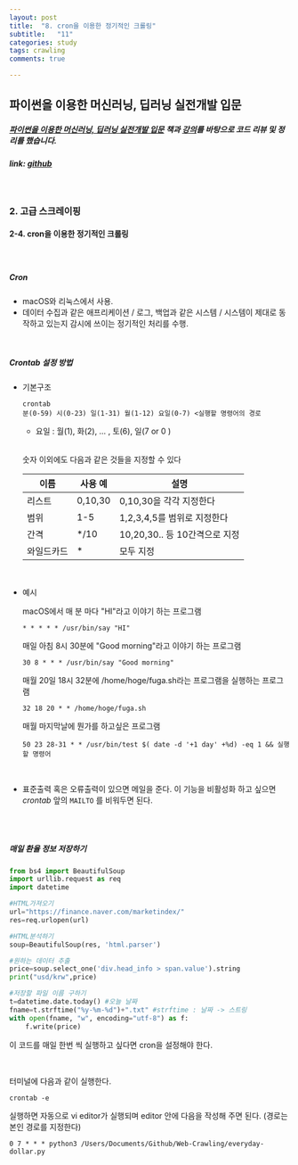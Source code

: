 ```yaml
---
layout: post
title:  "8. cron을 이용한 정기적인 크롤링"
subtitle:   "11"
categories: study
tags: crawling
comments: true

---
```




## 파이썬을 이용한 머신러닝, 딥러닝 실전개발 입문

##### [파이썬을 이용한 머신러닝, 딥러닝 실전개발 입문](http://wikibook.co.kr/python-machine-learning/) 책과 [강의](https://www.youtube.com/playlist?list=PLBXuLgInP-5m_vn9ycXHRl7hlsd1huqmS)를 바탕으로 코드 리뷰 및 정리를 했습니다. 

##### link: [*github*](https://github.com/Yeo0/Web-Crawling/blob/master/2-3.%20%EC%9B%B9%20API%EB%A1%9C%20%EB%8D%B0%EC%9D%B4%ED%84%B0%20%EC%B6%94%EC%B6%9C%ED%95%98%EA%B8%B0.ipynb)

<br/>

### 2. 고급 스크레이핑

#### 2-4. cron을 이용한 정기적인 크롤링

##### <br/>

##### Cron

- macOS와 리눅스에서 사용.
- 데이터 수집과 같은 애프리케이션 / 로그, 백업과 같은 시스템 / 시스템이 제대로 동작하고 있는지 감시에 쓰이는 정기적인 처리를 수행.

<br/>

##### Crontab 설정 방법 

- 기본구조

  ```
  crontab
  분(0-59) 시(0-23) 일(1-31) 월(1-12) 요일(0-7) <실행할 명령어의 경로
  ```

  - 요일 : 월(1), 화(2), … , 토(6), 일(7 or 0 )

  <br/>

  숫자 이외에도 다음과 같은 것들을 지정할 수 있다

  | 이름       | 사용 예 | 설명                          |
  | ---------- | ------- | ----------------------------- |
  | 리스트     | 0,10,30 | 0,10,30을 각각 지정한다       |
  | 범위       | 1-5     | 1,2,3,4,5를 범위로 지정한다   |
  | 간격       | */10    | 10,20,30.. 등 10간격으로 지정 |
  | 와일드카드 | *       | 모두 지정                     |

  <br/>

- 예시

  macOS에서 매 분 마다 "HI"라고 이야기 하는 프로그램

  ```
  * * * * * /usr/bin/say "HI"
  ```

  매일 아침 8시 30분에 "Good morning"라고 이야기 하는 프로그램

  ```
  30 8 * * * /usr/bin/say "Good morning"
  ```

  매월 20일 18시 32분에 /home/hoge/fuga.sh라는 프로그램을 실행하는 프로그램

  ```
  32 18 20 * * /home/hoge/fuga.sh
  ```

  매월 마지막날에 뭔가를 하고싶은 프로그램

  ```
  50 23 28-31 * * /usr/bin/test $( date -d '+1 day' +%d) -eq 1 && 실행할 명령어
  ```

<br/>

- 표준출력 혹은 오류출력이 있으면 메일을 준다. 이 기능을 비활성화 하고 싶으면 *crontab* 앞의 `MAILTO` 를 비워두면 된다.



<br/>

<br/>



##### 매일 환율 정보 저장하기

```python
from bs4 import BeautifulSoup
import urllib.request as req
import datetime

#HTML가져오기
url="https://finance.naver.com/marketindex/"
res=req.urlopen(url)

#HTML분석하기
soup=BeautifulSoup(res, 'html.parser')

#원하는 데이터 추출
price=soup.select_one('div.head_info > span.value').string
print("usd/krw",price)

#저장할 파일 이름 구하기
t=datetime.date.today() #오늘 날짜
fname=t.strftime("%y-%m-%d")+".txt" #strftime : 날짜 -> 스트링
with open(fname, "w", encoding="utf-8") as f:
    f.write(price)
```

이 코드를 매일 한번 씩 실행하고 싶다면 cron을 설정해야 한다.

<br/>

터미널에 다음과 같이 실행한다.

```
crontab -e
```

실행하면 자동으로 vi editor가 실행되며 editor 안에 다음을 작성해 주면 된다. (경로는 본인 경로를 지정한다)

```
0 7 * * * python3 /Users/Documents/Github/Web-Crawling/everyday-dollar.py
```


